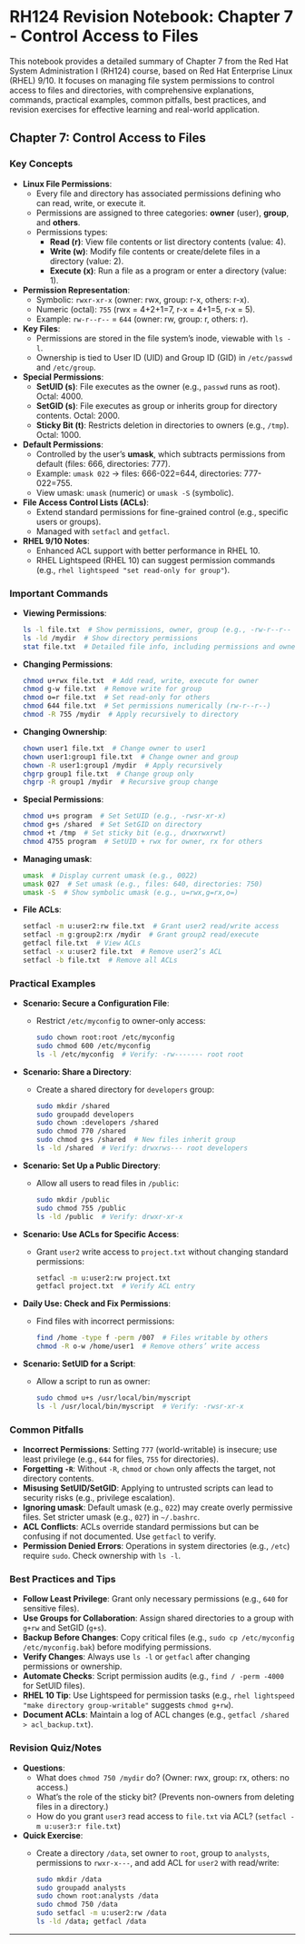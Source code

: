 # RH124 Revision Notebook: Chapter 7 - Control Access to Files

This notebook provides a detailed summary of Chapter 7 from the Red Hat System Administration I (RH124) course, based on Red Hat Enterprise Linux (RHEL) 9/10. It focuses on managing file system permissions to control access to files and directories, with comprehensive explanations, commands, practical examples, common pitfalls, best practices, and revision exercises for effective learning and real-world application.

## Chapter 7: Control Access to Files

### Key Concepts

- **Linux File Permissions**:
  - Every file and directory has associated permissions defining who can read, write, or execute it.
  - Permissions are assigned to three categories: **owner** (user), **group**, and **others**.
  - Permissions types:
    - **Read (r)**: View file contents or list directory contents (value: 4).
    - **Write (w)**: Modify file contents or create/delete files in a directory (value: 2).
    - **Execute (x)**: Run a file as a program or enter a directory (value: 1).
- **Permission Representation**:
  - Symbolic: `rwxr-xr-x` (owner: rwx, group: r-x, others: r-x).
  - Numeric (octal): `755` (rwx = 4+2+1=7, r-x = 4+1=5, r-x = 5).
  - Example: `rw-r--r--` = `644` (owner: rw, group: r, others: r).
- **Key Files**:
  - Permissions are stored in the file system’s inode, viewable with `ls -l`.
  - Ownership is tied to User ID (UID) and Group ID (GID) in `/etc/passwd` and `/etc/group`.
- **Special Permissions**:
  - **SetUID (s)**: File executes as the owner (e.g., `passwd` runs as root). Octal: 4000.
  - **SetGID (s)**: File executes as group or inherits group for directory contents. Octal: 2000.
  - **Sticky Bit (t)**: Restricts deletion in directories to owners (e.g., `/tmp`). Octal: 1000.
- **Default Permissions**:
  - Controlled by the user’s **umask**, which subtracts permissions from default (files: 666, directories: 777).
  - Example: `umask 022` → files: 666-022=644, directories: 777-022=755.
  - View umask: `umask` (numeric) or `umask -S` (symbolic).
- **File Access Control Lists (ACLs)**:
  - Extend standard permissions for fine-grained control (e.g., specific users or groups).
  - Managed with `setfacl` and `getfacl`.
- **RHEL 9/10 Notes**:
  - Enhanced ACL support with better performance in RHEL 10.
  - RHEL Lightspeed (RHEL 10) can suggest permission commands (e.g., `rhel lightspeed "set read-only for group"`).

### Important Commands

- **Viewing Permissions**:

  ```bash
  ls -l file.txt  # Show permissions, owner, group (e.g., -rw-r--r-- user1 group1)
  ls -ld /mydir  # Show directory permissions
  stat file.txt  # Detailed file info, including permissions and ownership
  ```
  
- **Changing Permissions**:

  ```bash
  chmod u+rwx file.txt  # Add read, write, execute for owner
  chmod g-w file.txt  # Remove write for group
  chmod o=r file.txt  # Set read-only for others
  chmod 644 file.txt  # Set permissions numerically (rw-r--r--)
  chmod -R 755 /mydir  # Apply recursively to directory
  ```

- **Changing Ownership**:

  ```bash
  chown user1 file.txt  # Change owner to user1
  chown user1:group1 file.txt  # Change owner and group
  chown -R user1:group1 /mydir  # Apply recursively
  chgrp group1 file.txt  # Change group only
  chgrp -R group1 /mydir  # Recursive group change
  ```

- **Special Permissions**:

  ```bash
  chmod u+s program  # Set SetUID (e.g., -rwsr-xr-x)
  chmod g+s /shared  # Set SetGID on directory
  chmod +t /tmp  # Set sticky bit (e.g., drwxrwxrwt)
  chmod 4755 program  # SetUID + rwx for owner, rx for others
  ```

- **Managing umask**:

  ```bash
  umask  # Display current umask (e.g., 0022)
  umask 027  # Set umask (e.g., files: 640, directories: 750)
  umask -S  # Show symbolic umask (e.g., u=rwx,g=rx,o=)
  ```

- **File ACLs**:

  ```bash
  setfacl -m u:user2:rw file.txt  # Grant user2 read/write access
  setfacl -m g:group2:rx /mydir  # Grant group2 read/execute
  getfacl file.txt  # View ACLs
  setfacl -x u:user2 file.txt  # Remove user2’s ACL
  setfacl -b file.txt  # Remove all ACLs
  ```

### Practical Examples

- **Scenario: Secure a Configuration File**:
  - Restrict `/etc/myconfig` to owner-only access:

    ```bash
    sudo chown root:root /etc/myconfig
    sudo chmod 600 /etc/myconfig
    ls -l /etc/myconfig  # Verify: -rw------- root root
    ```

- **Scenario: Share a Directory**:
  - Create a shared directory for `developers` group:

    ```bash
    sudo mkdir /shared
    sudo groupadd developers
    sudo chown :developers /shared
    sudo chmod 770 /shared
    sudo chmod g+s /shared  # New files inherit group
    ls -ld /shared  # Verify: drwxrws--- root developers
    ```

- **Scenario: Set Up a Public Directory**:
  - Allow all users to read files in `/public`:

    ```bash
    sudo mkdir /public
    sudo chmod 755 /public
    ls -ld /public  # Verify: drwxr-xr-x
    ```

- **Scenario: Use ACLs for Specific Access**:
  - Grant `user2` write access to `project.txt` without changing standard permissions:

    ```bash
    setfacl -m u:user2:rw project.txt
    getfacl project.txt  # Verify ACL entry
    ```

- **Daily Use: Check and Fix Permissions**:

  - Find files with incorrect permissions:

    ```bash
    find /home -type f -perm /007  # Files writable by others
    chmod -R o-w /home/user1  # Remove others’ write access
    ```

- **Scenario: SetUID for a Script**:
  - Allow a script to run as owner:

    ```bash
    sudo chmod u+s /usr/local/bin/myscript
    ls -l /usr/local/bin/myscript  # Verify: -rwsr-xr-x
    ```

### Common Pitfalls

- **Incorrect Permissions**: Setting `777` (world-writable) is insecure; use least privilege (e.g., `644` for files, `755` for directories).
- **Forgetting `-R`**: Without `-R`, `chmod` or `chown` only affects the target, not directory contents.
- **Misusing SetUID/SetGID**: Applying to untrusted scripts can lead to security risks (e.g., privilege escalation).
- **Ignoring umask**: Default umask (e.g., `022`) may create overly permissive files. Set stricter umask (e.g., `027`) in `~/.bashrc`.
- **ACL Conflicts**: ACLs override standard permissions but can be confusing if not documented. Use `getfacl` to verify.
- **Permission Denied Errors**: Operations in system directories (e.g., `/etc`) require `sudo`. Check ownership with `ls -l`.

### Best Practices and Tips

- **Follow Least Privilege**: Grant only necessary permissions (e.g., `640` for sensitive files).
- **Use Groups for Collaboration**: Assign shared directories to a group with `g+rw` and SetGID (`g+s`).
- **Backup Before Changes**: Copy critical files (e.g., `sudo cp /etc/myconfig /etc/myconfig.bak`) before modifying permissions.
- **Verify Changes**: Always use `ls -l` or `getfacl` after changing permissions or ownership.
- **Automate Checks**: Script permission audits (e.g., `find / -perm -4000` for SetUID files).
- **RHEL 10 Tip**: Use Lightspeed for permission tasks (e.g., `rhel lightspeed "make directory group-writable"` suggests `chmod g+rw`).
- **Document ACLs**: Maintain a log of ACL changes (e.g., `getfacl /shared > acl_backup.txt`).

### Revision Quiz/Notes

- **Questions**:
  - What does `chmod 750 /mydir` do? (Owner: rwx, group: rx, others: no access.)
  - What’s the role of the sticky bit? (Prevents non-owners from deleting files in a directory.)
  - How do you grant `user3` read access to `file.txt` via ACL? (`setfacl -m u:user3:r file.txt`)
- **Quick Exercise**:
  - Create a directory `/data`, set owner to `root`, group to `analysts`, permissions to `rwxr-x---`, and add ACL for `user2` with read/write:

    ```bash
    sudo mkdir /data
    sudo groupadd analysts
    sudo chown root:analysts /data
    sudo chmod 750 /data
    sudo setfacl -m u:user2:rw /data
    ls -ld /data; getfacl /data
    ```

---
